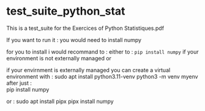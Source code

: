 # test_suite_python_stat
This is a test_suite for the Exercices of Python Statistiques.pdf 

If you want to run it : 
you would need to install numpy

for you to install i would recommand to : 
either to : 
`pip install numpy` if your environment is not externally managed or 

if your envirnment is externally  managed 
  you can create a virtual environment with : 
    sudo apt install python3.11-venv
    python3 -m venv myenv 
  after just :  
    pip install numpy

  or :
    sudo apt install pipx
    pipx install numpy
  
